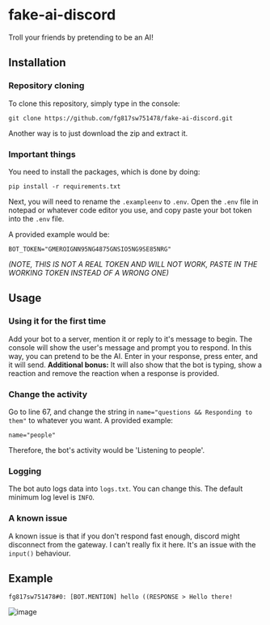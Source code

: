 # fake-ai-discord
Troll your friends by pretending to be an AI!

## Installation
### Repository cloning
To clone this repository, simply type in the console:
```
git clone https://github.com/fg817sw751478/fake-ai-discord.git
```
Another way is to just download the zip and extract it.
### Important things
You need to install the packages, which is done by doing:
```
pip install -r requirements.txt
```

Next, you will need to rename the `.exampleenv` to `.env`. Open the `.env` file in notepad or whatever code editor you use, and copy paste your bot token into the `.env` file.

A provided example would be:
```
BOT_TOKEN="GMEROIGNN95NG4875GNSIO5NG9SE85NRG"
```
*(NOTE, THIS IS NOT A REAL TOKEN AND WILL NOT WORK, PASTE IN THE WORKING TOKEN INSTEAD OF A WRONG ONE)*
## Usage
### Using it for the first time
Add your bot to a server, mention it or reply to it's message to begin. The console will show the user's message and prompt you to respond. In this way, you can pretend to be the AI. Enter in your response, press enter, and it will send.
**Additional bonus:** It will also show that the bot is typing, show a reaction and remove the reaction when a response is provided.
### Change the activity
Go to line 67, and change the string in `name="questions && Responding to them"` to whatever you want. A provided example:
```
name="people"
```
Therefore, the bot's activity would be 'Listening to people'.
### Logging
The bot auto logs data into `logs.txt`. You can change this. The default minimum log level is `INFO`.
### A known issue
A known issue is that if you don't respond fast enough, discord might disconnect from the gateway. I can't really fix it here. It's an issue with the `input()` behaviour.
## Example
```
fg817sw751478#0: [BOT.MENTION] hello ((RESPONSE > Hello there!
```
![image](https://github.com/fg817sw751478/fake-ai-discord/assets/147082067/0c09826a-997c-450f-9db8-4bcc02f72d62)

